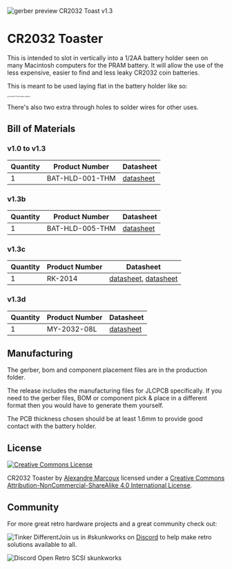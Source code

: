 <img src="docs/CR2032 Toaster v1.3.png" alt="gerber preview CR2032 Toast v1.3" />

# CR2032 Toaster

This is intended to slot in vertically into a 1/2AA battery holder seen on many Macintosh computers for the PRAM battery. It will allow the use of the less expensive, easier to find and less leaky CR2032 coin batteries.

This is meant to be used laying flat in the battery holder like so:

<img src="docs/macintosh_se_battery_adapter.jpg" alt="installed 1/2aa battery adapter" style="zoom: 25%; margin: 0;" />

There's also two extra through holes to solder wires for other uses.



## Bill of Materials

### v1.0 to v1.3

| Quantity | Product Number  | Datasheet                                                    |
| :------- | --------------- | ------------------------------------------------------------ |
| 1        | BAT-HLD-001-THM | [datasheet](datasheets/BAT-HLD-001-THM_Linx_Technologies.pdf) |

### v1.3b

| Quantity | Product Number  | Datasheet                                      |
| :------- | --------------- | ---------------------------------------------- |
| 1        | BAT-HLD-005-THM | [datasheet](datasheets/BAT-HLD-005-THM_TE.pdf) |

### v1.3c

| Quantity | Product Number | Datasheet                                                    |
| :------- | -------------- | ------------------------------------------------------------ |
| 1        | RK-2014        | [datasheet](datasheets/Reekart_RK-2014_1.png), [datasheet](datasheets/Reekart_RK-2014_2.png) |

### v1.3d

| Quantity | Product Number | Datasheet                                     |
| :------- | -------------- | --------------------------------------------- |
| 1        | MY-2032-08L    | [datasheet](datasheets/MYOUNG_MY-2032-08.pdf) |



## Manufacturing

The gerber, bom and component placement files are in the production folder.

The release includes the manufacturing files for JLCPCB specifically. If you need to the gerber files, BOM or component pick & place in a different format then you would have to generate them yourself.

The PCB thickness chosen should be at least 1.6mm to provide good contact with the battery holder.





## License

<a rel="license" href="http://creativecommons.org/licenses/by-nc-sa/4.0/"><img alt="Creative Commons License" style="border-width:0" src="https://i.creativecommons.org/l/by-nc-sa/4.0/88x31.png" /></a>

CR2032 Toaster by [Alexandre Marcoux](https://github.com/alxlab-zone66x/cr2032_toaster) licensed under a <a rel="license" href="http://creativecommons.org/licenses/by-nc-sa/4.0/">Creative Commons Attribution-NonCommercial-ShareAlike 4.0 International License</a>.



## Community

For more great retro hardware projects and a great community check out:

[<img src="docs/tinker_different_sat_rev_600.png" alt="Tinker Different" style="float: left;" alt="Tinker Different" style="float: left;" />](https://tinkerdifferent.com/)









Join us in #skunkworks on [Discord](https://discord.gg/GKcvtgU7P9) to help make retro solutions available to all.

[<img src="docs\discordbanner.png" alt="Discord Open Retro SCSI skunkworks" style="float: left;" />](https://discord.gg/GKcvtgU7P9)





